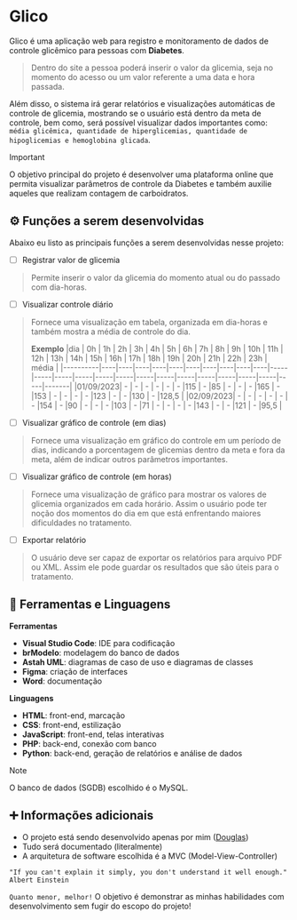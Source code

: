 # Glico
Glico é uma aplicação web para registro e monitoramento de dados de controle glicêmico para pessoas com **Diabetes**.

> Dentro do site a pessoa poderá inserir o valor da glicemia, seja no momento do acesso ou um valor referente a uma data e hora passada.

Além disso, o sistema irá gerar relatórios e visualizações automáticas de controle de glicemia, mostrando se o usuário está dentro da meta de controle, bem como, será possível visualizar dados importantes como: `média glicêmica, quantidade de hiperglicemias, quantidade de hipoglicemias e hemoglobina glicada`.

> [!IMPORTANT]
> O objetivo principal do projeto é desenvolver uma plataforma online que permita visualizar parâmetros de controle da Diabetes e também auxilie aqueles que realizam contagem de carboidratos.

## ⚙ Funções a serem desenvolvidas
Abaixo eu listo as principais funções a serem desenvolvidas nesse projeto:

- [ ] Registrar valor de glicemia
> Permite inserir o valor da glicemia do momento atual ou do passado com dia-horas.
- [ ] Visualizar controle diário
> Fornece uma visualização em tabela, organizada em dia-horas e também mostra a média de controle do dia.
>
> **Exemplo**
> |dia       | 0h | 1h | 2h | 3h | 4h | 5h | 6h | 7h | 8h | 9h | 10h | 11h | 12h | 13h | 14h | 15h | 16h | 17h | 18h | 19h | 20h | 21h | 22h | 23h | média |
> |----------|----|----|----|----|----|----|----|----|----|----|-----|-----|-----|-----|-----|-----|-----|-----|-----|-----|-----|-----|-----|-----|-------|
> |01/09/2023| -  | -  | -  | -  | -  | -  |115 | -  |85  | -  | -   | -   |165  | -   |153  | -   | -   | -   | -   |123  | -   | -   |130  | -   |128,5  |
> |02/09/2023| -  | -  | -  | -  | -  | -  |154 | -  |90  | -  | -   | -   |103  | -   |71   | -   | -   | -   | -   |143  | -   | -   |121  | -   |95,5   |
- [ ] Visualizar gráfico de controle (em dias)
> Fornece uma visualização em gráfico do controle em um período de dias, indicando a porcentagem de glicemias dentro da meta e fora da meta, além de indicar outros parâmetros importantes.
- [ ] Visualizar gráfico de controle (em horas)
> Fornece uma visualização de gráfico para mostrar os valores de glicemia organizados em cada horário. Assim o usuário pode ter noção dos momentos do dia em que está enfrentando maiores dificuldades no tratamento.
- [ ] Exportar relatório
> O usuário deve ser capaz de exportar os relatórios para arquivo PDF ou XML. Assim ele pode guardar os resultados que são úteis para o tratamento.

## 🔧 Ferramentas e Linguagens
**Ferramentas**
- **Visual Studio Code**: IDE para codificação
- **brModelo**: modelagem do banco de dados
- **Astah UML**: diagramas de caso de uso e diagramas de classes
- **Figma**: criação de interfaces
- **Word**: documentação

**Linguagens**
- **HTML**: front-end, marcação
- **CSS**: front-end, estilização
- **JavaScript**: front-end, telas interativas
- **PHP**: back-end, conexão com banco
- **Python**: back-end, geração de relatórios e análise de dados

> [!NOTE]
> O banco de dados (SGDB) escolhido é o MySQL.

## ➕ Informações adicionais
- O projeto está sendo desenvolvido apenas por mim ([Douglas](https://github.com/douglaslima-pro/))
- Tudo será documentado (literalmente)
- A arquitetura de software escolhida é a MVC (Model-View-Controller)

```
"If you can't explain it simply, you don't understand it well enough."
Albert Einstein
```
`Quanto menor, melhor!` O objetivo é demonstrar as minhas habilidades com desenvolvimento sem fugir do escopo do projeto!
